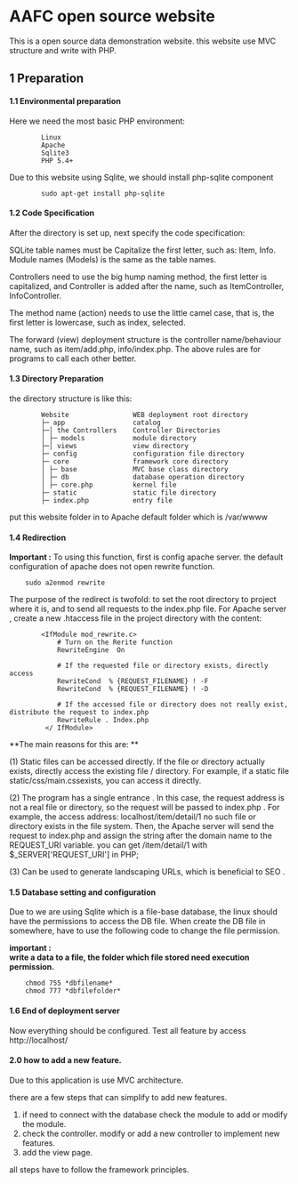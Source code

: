 # AAFC open source website
This is a open source data demonstration website. this website use MVC structure and write with PHP.

 

## 1 Preparation
#### 1.1 Environmental preparation
Here we need the most basic PHP environment:

```        
        Linux
        Apache
        Sqlite3
        PHP 5.4+
```       
Due to this website using Sqlite, we should install php-sqlite component
```        
        sudo apt-get install php-sqlite 
```  

#### 1.2 Code Specification

 
After the directory is set up, next specify the code specification:

SQLite table names must be Capitalize the first letter, such as: Item, Info.
Module names (Models) is the same as the table names.

Controllers need to use the big hump naming method, the first letter is capitalized, and Controller is added after the name, such as ItemController, InfoController.

The method name (action) needs to use the little camel case, that is, the first letter is lowercase, such as index, selected.

The forward (view) deployment structure is the controller name/behaviour name, such as item/add.php, info/index.php.
The above rules are for programs to call each other better.


#### 1.3 Directory Preparation
the directory structure is like this:

```        
        Website                WEB deployment root directory
        ├─ app                 catalog
        ├─│ the Controllers    Controller Directories
        │ ├─ models            module directory
        ├─│ views              view directory
        ├─ config              configuration file directory
        ├─ core                framework core directory
        │ ├─ base              MVC base class directory
        │ ├─ db                database operation directory
        │ ├─ core.php          kernel file  
        ├─ static              static file directory
        ├─ index.php           entry file
```

put this website folder in to Apache default folder which is /var/wwww 

#### 1.4 Redirection

**Important :**
   To using this function, first is config apache server. the default configuration of apache does not open rewrite function.

```    
    sudo a2enmod rewrite

```
The purpose of the redirect is twofold: to set the root directory to project where it is, 
and to send all requests to the index.php file.
For Apache server , create a new .htaccess  file in the project directory with the content:

```        
        <IfModule mod_rewrite.c> 
            # Turn on the Rerite function 
            RewriteEngine  On
        
            # If the requested file or directory exists, directly access 
            RewriteCond  % {REQUEST_FILENAME} ! -F
            RewriteCond  % {REQUEST_FILENAME} ! -D
        
            # If the accessed file or directory does not really exist, distribute the request to index.php 
            RewriteRule . Index.php
         </ IfModule>
```
         
**The main reasons for this are: **

(1) Static files can be accessed directly.
If the file or directory actually exists, directly access the existing file / directory.
For example, if a static file static/css/main.cssexists, you can access it directly.

(2) The program has a single entrance .
In this case, the request address is not a real file or directory, so the request will be passed to  index.php  .
For example, the access address: localhost/item/detail/1 no such file or directory exists in the file system.
Then, the Apache server will send the request to index.php and assign the string after the domain name to the REQUEST_URI variable.
you can get /item/detail/1 with $_SERVER['REQUEST_URI'] in PHP;

(3) Can be used to generate landscaping URLs, which is beneficial to SEO .

#### 1.5 Database setting and configuration
Due to we are using Sqlite which is a file-base database, the linux should have the permissions to access the DB file.
When create the DB file in somewhere, have to use the following code to change the file permission.
    
**important :**  
**write a data to a file, the folder which file stored need execution permission.**

```   
    chmod 755 *dbfilename* 
    chmod 777 *dbfilefolder* 
```
 
#### 1.6 End of deployment server 

Now everything should be configured. Test all feature by access http://localhost/

#### 2.0 how to add a new feature.

Due to this application is use MVC architecture. 

there are a few steps that can simplify to add new features.
1. if need to connect with the database check the module to add or modify the module.
2. check the controller. modify or add a new controller to implement new features. 
3. add the view page.

all steps have to follow the framework principles. 




